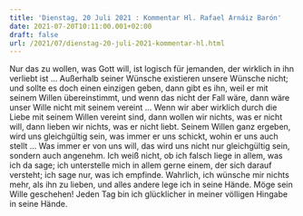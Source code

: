 ```yaml
---
title: 'Dienstag, 20 Juli 2021 : Kommentar Hl. Rafael Arnáiz Barón'
date: 2021-07-20T10:11:00.001+02:00
draft: false
url: /2021/07/dienstag-20-juli-2021-kommentar-hl.html
---
```


Nur das zu wollen, was Gott will, ist logisch für jemanden, der wirklich in ihn verliebt ist … Außerhalb seiner Wünsche existieren unsere Wünsche nicht; und sollte es doch einen einzigen geben, dann gibt es ihn, weil er mit seinem Willen übereinstimmt, und wenn das nicht der Fall wäre, dann wäre unser Wille nicht mit seinem vereint … Wenn wir aber wirklich durch die Liebe mit seinem Willen vereint sind, dann wollen wir nichts, was er nicht will, dann lieben wir nichts, was er nicht liebt. Seinem Willen ganz ergeben, wird uns gleichgültig sein, was immer er uns schickt, wohin er uns auch stellt … Was immer er von uns will, das wird uns nicht nur gleichgültig sein, sondern auch angenehm. Ich weiß nicht, ob ich falsch liege in allem, was ich da sage; ich unterstelle mich in allem gerne einem, der sich darauf versteht; ich sage nur, was ich empfinde. Wahrlich, ich wünsche mir nichts mehr, als ihn zu lieben, und alles andere lege ich in seine Hände. Möge sein Wille geschehen! Jeden Tag bin ich glücklicher in meiner völligen Hingabe in seine Hände.